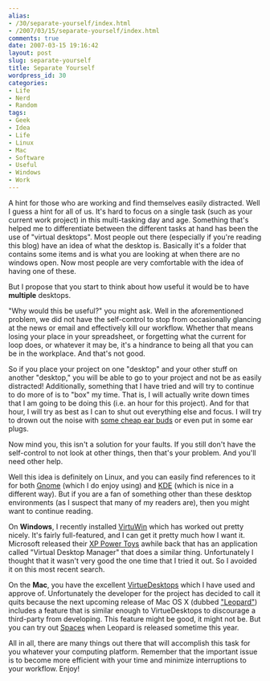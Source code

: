 ```yaml
---
alias:
- /30/separate-yourself/index.html
- /2007/03/15/separate-yourself/index.html
comments: true
date: 2007-03-15 19:16:42
layout: post
slug: separate-yourself
title: Separate Yourself
wordpress_id: 30
categories:
- Life
- Nerd
- Random
tags:
- Geek
- Idea
- Life
- Linux
- Mac
- Software
- Useful
- Windows
- Work
---
```


A hint for those who are working and find themselves easily distracted.  Well I guess a hint for all of us.  It's hard to focus on a single task (such as your current work project) in this multi-tasking day and age.  Something that's helped me to differentiate between the different tasks at hand has been the use of "virtual desktops".  Most people out there (especially if you're reading this blog) have an idea of what the desktop is.  Basically it's a folder that contains some items and is what you are looking at when there are no windows open.  Now most people are very comfortable with the idea of having one of these.  

But I propose that you start to think about how useful it would be to have **multiple** desktops.  

"Why would this be useful?" you might ask.  Well in the aforementioned problem, we did not have the self-control to stop from occasionally glancing at the news or email and effectively kill our workflow.  Whether that means losing your place in your spreadsheet, or forgetting what the current for loop does, or whatever it may be, it's a hindrance to being all that you can be in the workplace.  And that's not good.

So if you place your project on one "desktop" and your other stuff on another "desktop," you will be able to go to your project and not be as easily distracted!  Additionally, something that I have tried and will try to continue to do more of is to "box" my time.  That is, I will actually write down times that I am going to be doing this (i.e. an hour for this project).  And for that hour, I will try as best as I can to shut out everything else and focus.  I will try to drown out the noise with [some cheap ear buds](http://amzn.to/S7ktz5) or even put in some ear plugs.

Now mind you, this isn't a solution for your faults.  If you still don't have the self-control to not look at other things, then that's your problem.  And you'll need other help.  

Well this idea is definitely on Linux, and you can easily find references to it for both [Gnome](http://www.gnome.org/) (which I do enjoy using) and [KDE](http://kde.org/) (which is nice in a different way).  But if you are a fan of something other than these desktop environments (as I suspect that many of my readers are), then you might want to continue reading.  

On **Windows**, I recently installed [VirtuWin](http://virtuawin.sourceforge.net/) which has worked out pretty nicely.  It's fairly full-featured, and I can get it pretty much how I want it.  Microsoft released their [XP Power Toys](http://www.microsoft.com/windowsxp/downloads/powertoys/xppowertoys.mspx) awhile back that has an application called "Virtual Desktop Manager" that does a similar thing.  Unfortunately I thought that it wasn't very good the one time that I tried it out.  So I avoided it on this most recent search.

On the **Mac**, you have the excellent [VirtueDesktops](http://virtuedesktops.info/index.php/downloads/) which I have used and approve of.  Unfortunately the developer for the project has decided to call it quits because the next upcoming release of Mac OS X (dubbed ["Leopard"](http://www.apple.com/macosx/leopard/)) includes a feature that is similar enough to VirtueDesktops to discourage a third-party from developing.  This feature might be good, it might not be.  But you can try out [Spaces](http://www.apple.com/macosx/leopard/spaces.html) when Leopard is released sometime this year.

All in all, there are many things out there that will accomplish this task for you whatever your computing platform.  Remember that the important issue is to become more efficient with your time and minimize interruptions to your workflow.  Enjoy!
